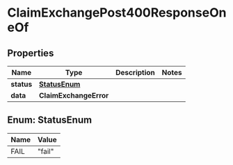 

# ClaimExchangePost400ResponseOneOf


## Properties

| Name | Type | Description | Notes |
|------------ | ------------- | ------------- | -------------|
|**status** | [**StatusEnum**](#StatusEnum) |  |  |
|**data** | **ClaimExchangeError** |  |  |



## Enum: StatusEnum

| Name | Value |
|---- | -----|
| FAIL | &quot;fail&quot; |



